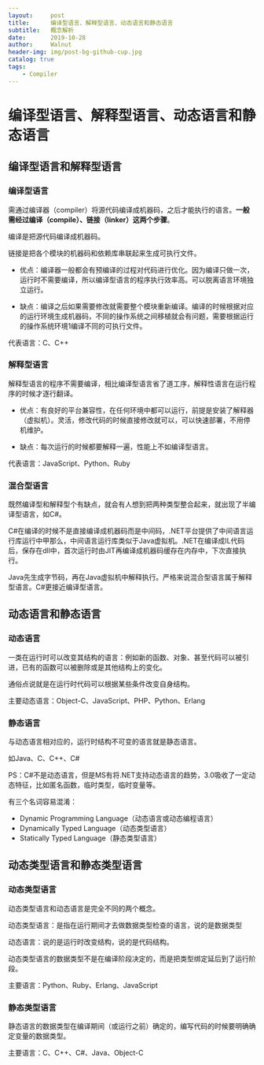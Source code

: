```yaml
---
layout:     post
title:      编译型语言、解释型语言、动态语言和静态语言
subtitle:   概念解析
date:       2019-10-28
author:     Walnut
header-img: img/post-bg-github-cup.jpg
catalog: true
tags:
    - Compiler
---
```


# 编译型语言、解释型语言、动态语言和静态语言

## 编译型语言和解释型语言

### 编译型语言

需通过编译器（compiler）将源代码编译成机器码，之后才能执行的语言。**一般需经过编译（compile）、链接（linker）这两个步骤**。

编译是把源代码编译成机器码。

链接是把各个模块的机器码和依赖库串联起来生成可执行文件。

- 优点：编译器一般都会有预编译的过程对代码进行优化。因为编译只做一次，运行时不需要编译，所以编译型语言的程序执行效率高。可以脱离语言环境独立运行。

- 缺点：编译之后如果需要修改就需要整个模块重新编译。编译的时候根据对应的运行环境生成机器码，不同的操作系统之间移植就会有问题，需要根据运行的操作系统环境1编译不同的可执行文件。

代表语言：C、C++

### 解释型语言

解释型语言的程序不需要编译，相比编译型语言省了道工序，解释性语言在运行程序的时候才逐行翻译。

- 优点：有良好的平台兼容性，在任何环境中都可以运行，前提是安装了解释器（虚拟机）。灵活，修改代码的时候直接修改就可以，可以快速部署，不用停机维护。

- 缺点：每次运行的时候都要解释一遍，性能上不如编译型语言。

代表语言：JavaScript、Python、Ruby

### 混合型语言

既然编译型和解释型个有缺点，就会有人想到把两种类型整合起来，就出现了半编译型语言，如C#。

C#在编译的时候不是直接编译成机器码而是中间码，.NET平台提供了中间语言运行库运行中甲那么，中间语言运行库类似于Java虚拟机。.NET在编译成IL代码后，保存在dll中，首次运行时由JIT再编译成机器码缓存在内存中，下次直接执行。

Java先生成字节码，再在Java虚拟机中解释执行。严格来说混合型语言属于解释型语言。C#更接近编译型语言。

## 动态语言和静态语言

### 动态语言

一类在运行时可以改变其结构的语言：例如新的函数、对象、甚至代码可以被引进，已有的函数可以被删除或是其他结构上的变化。

通俗点说就是在运行时代码可以根据某些条件改变自身结构。

主要动态语言：Object-C、JavaScript、PHP、Python、Erlang

### 静态语言

与动态语言相对应的，运行时结构不可变的语言就是静态语言。

如Java、C、C++、C#

PS：C#不是动态语言，但是MS有将.NET支持动态语言的趋势，3.0吸收了一定动态特征，比如匿名函数，临时类型，临时变量等。

有三个名词容易混淆：
- Dynamic Programming Language（动态语言或动态编程语言）
- Dynamically Typed Language（动态类型语言）
- Statically Typed Language（静态类型语言）

## 动态类型语言和静态类型语言

### 动态类型语言

动态类型语言和动态语言是完全不同的两个概念。

动态类型语言：是指在运行期间才去做数据类型检查的语言，说的是数据类型

动态语言：说的是运行时改变结构，说的是代码结构。

动态类型语言的数据类型不是在编译阶段决定的，而是把类型绑定延后到了运行阶段。

主要语言：Python、Ruby、Erlang、JavaScript

### 静态类型语言

静态语言的数据类型在编译期间（或运行之前）确定的，编写代码的时候要明确确定变量的数据类型。

主要语言：C、C++、C#、Java、Object-C



